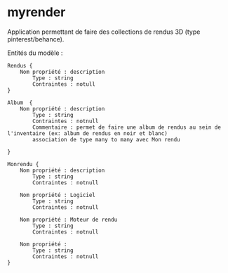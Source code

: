 # myrender
Application permettant de faire des collections de rendus 3D (type pinterest/behance).

Entités du modèle :
    
    
    Rendus { 
        Nom propriété : description
            Type : string
            Contraintes : notull
    }

    Album  {
        Nom propriété : description
            Type : string
            Contraintes : notnull
            Commentaire : permet de faire une album de rendus au sein de l'inventaire (ex: album de rendus en noir et blanc)
            association de type many to many avec Mon rendu

    }   

    Monrendu {
        Nom propriété : description
            Type : string
            Contraintes : notnull

        Nom propriété : Logiciel
            Type : string
            Contraintes : notnull
        
        Nom propriété : Moteur de rendu
            Type : string
            Contraintes : notnull

        Nom propriété : 
            Type : string
            Contraintes : notnull        
    }